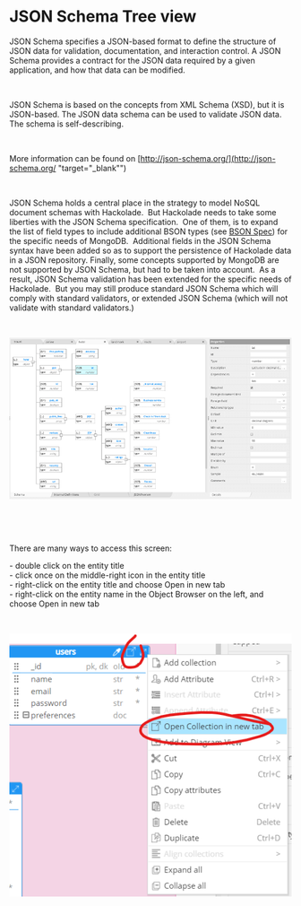 # JSON Schema Tree view

JSON Schema specifies a JSON-based format to define the structure of JSON data for validation, documentation, and interaction control. A JSON Schema provides a contract for the JSON data required by a given application, and how that data can be modified.

&nbsp;

JSON Schema is based on the concepts from XML Schema (XSD), but it is JSON-based. The JSON data schema can be used to validate JSON data. The schema is self-describing.

&nbsp;

More information can be found on [http://json-schema.org/](<http://json-schema.org/> "target=\"\_blank\"")

&nbsp;

JSON Schema holds a central place in the strategy to model NoSQL document schemas with Hackolade.&nbsp; But Hackolade needs to take some liberties with the JSON Schema specification.&nbsp; One of them, is to expand the list of field types to include additional BSON types (see [BSON Spec](<http://bsonspec.org/> "target=\"\_blank\"")) for the specific needs of MongoDB.&nbsp; Additional fields in the JSON Schema syntax have been added so as to support the persistence of Hackolade data in a JSON repository. Finally, some concepts supported by MongoDB are not supported by JSON Schema, but had to be taken into account.&nbsp; As a result, JSON Schema validation has been extended for the specific needs of Hackolade.&nbsp; But you may still produce standard JSON Schema which will comply with standard validators, or extended JSON Schema (which will not validate with standard validators.)

&nbsp;

![Schema tree view](<lib/Couchbase%20schema%20tree%20view.png>)

&nbsp;

&nbsp;

There are many ways to access this screen:

\- double click on the entity title\
\- click once on the middle-right icon in the entity title\
\- right-click on the entity title and choose Open in new tab\
\- right-click on the entity name in the Object Browser on the left, and choose Open in new tab

&nbsp;

![JSON Tree in new tab](<lib/JSON%20Tree%20in%20new%20tab.png>)

